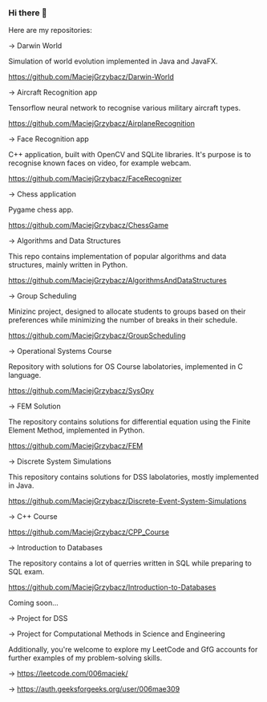 ### Hi there 👋

Here are my repositories:

-> Darwin World 

  Simulation of world evolution implemented in Java and JavaFX.
  
  https://github.com/MaciejGrzybacz/Darwin-World
  

-> Aircraft Recognition app

  Tensorflow neural network to recognise various military aircraft types.
  
  https://github.com/MaciejGrzybacz/AirplaneRecognition
  

  -> Face Recognition app

  C++ application, built with OpenCV and SQLite libraries. It's purpose is to recognise known faces on video, for example webcam.
  
  https://github.com/MaciejGrzybacz/FaceRecognizer
  

-> Chess application

  Pygame chess app. 
  
  https://github.com/MaciejGrzybacz/ChessGame

  
-> Algorithms and Data Structures

  This repo contains implementation of popular algorithms and data structures, mainly written in Python.

  https://github.com/MaciejGrzybacz/AlgorithmsAndDataStructures

  
-> Group Scheduling
 
  Minizinc project, designed to allocate students to groups based on their preferences while minimizing the number of breaks in their schedule. 

  https://github.com/MaciejGrzybacz/GroupScheduling
  

-> Operational Systems Course

  Repository with solutions for OS Course labolatories, implemented in C language.
  
  https://github.com/MaciejGrzybacz/SysOpy
  

-> FEM Solution

  The repository contains solutions for differential equation using the Finite Element Method, implemented in Python.
  
  https://github.com/MaciejGrzybacz/FEM
  

-> Discrete System Simulations

  This repository contains solutions for DSS labolatories, mostly implemented in Java.

  https://github.com/MaciejGrzybacz/Discrete-Event-System-Simulations


-> C++ Course

  https://github.com/MaciejGrzybacz/CPP_Course


-> Introduction to Databases

  The repository contains a lot of querries written in SQL while preparing to SQL exam.

  https://github.com/MaciejGrzybacz/Introduction-to-Databases


Coming soon...

-> Project for DSS 

-> Project for Computational Methods in Science and Engineering
  
  
Additionally, you're welcome to explore my LeetCode and GfG accounts for further examples of my problem-solving skills.

-> https://leetcode.com/006maciek/

-> https://auth.geeksforgeeks.org/user/006mae309


<!--
**MaciejGrzybacz/MaciejGrzybacz** is a ✨ _special_ ✨ repository because its `README.md` (this file) appears on your GitHub profile.

Here are some ideas to get you started:

- 🔭 I’m currently working on ...
- 🌱 I’m currently learning ...
- 👯 I’m looking to collaborate on ...
- 🤔 I’m looking for help with ...
- 💬 Ask me about ...
- 📫 How to reach me: ...
- 😄 Pronouns: ...
- ⚡ Fun fact: ...
-->
